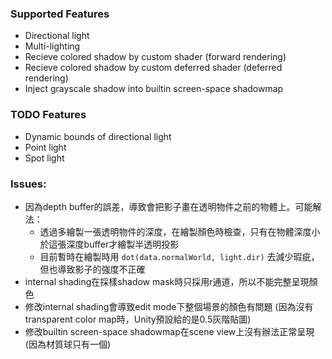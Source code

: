 ### Supported Features
* Directional light
* Multi-lighting
* Recieve colored shadow by custom shader (forward rendering)
* Recieve colored shadow by custom deferred shader (deferred rendering)
* Inject grayscale shadow into builtin screen-space shadowmap

### TODO Features
* Dynamic bounds of directional light
* Point light
* Spot light

### Issues:
* 因為depth buffer的誤差，導致會把影子畫在透明物件之前的物體上。可能解法：
  * 透過多繪製一張透明物件的深度，在繪製顏色時檢查，只有在物體深度小於這張深度buffer才繪製半透明投影
  * 目前暫時在繪製時用 `dot(data.normalWorld, light.dir)` 去減少瑕疵，但也導致影子的強度不正確
* internal shading在採樣shadow mask時只採用r通道，所以不能完整呈現顏色
* 修改internal shading會導致edit mode下整個場景的顏色有問題 (因為沒有 transparent color map時，Unity預設給的是0.5灰階貼圖)
* 修改builtin screen-space shadowmap在scene view上沒有辦法正常呈現 (因為材質球只有一個)